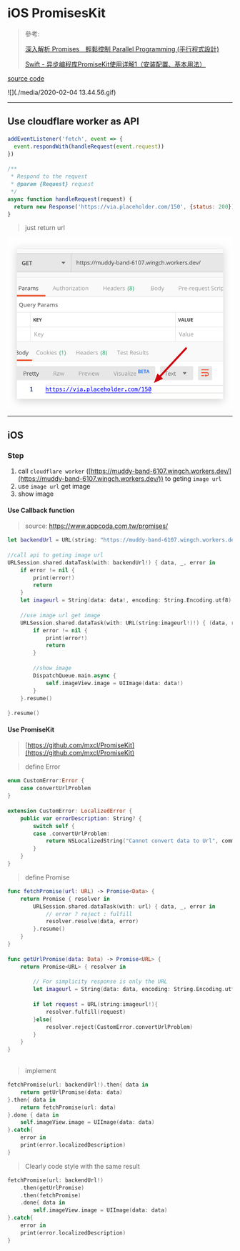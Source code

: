 # iOS PromisesKit

> 參考:
> 
> [深入解析 Promises　輕鬆控制 Parallel Programming (平行程式設計)]([https://www.appcoda.com.tw/promises/])
>
>[Swift - 异步编程库PromiseKit使用详解1（安装配置、基本用法）](https://www.hangge.com/blog/cache/detail_2231.html)

[source code](https://github.com/WingCH/try-promises-kit)

![](./media/2020-02-04 13.44.56.gif)


---

## Use cloudflare worker as API

```js
addEventListener('fetch', event => {
  event.respondWith(handleRequest(event.request))
})

/**
 * Respond to the request
 * @param {Request} request
 */
async function handleRequest(request) {
  return new Response('https://via.placeholder.com/150', {status: 200})
}
```

> just return url 

![](./media/Xnip2020-02-04_14-03-00.png)

---
## iOS

### Step
1. 	call `cloudflare worker` ([https://muddy-band-6107.wingch.workers.dev/](https://muddy-band-6107.wingch.workers.dev/)) to geting `image url`
2. use `image url` get image
3. show image

#### Use Callback function

> source: https://www.appcoda.com.tw/promises/

```swift
let backendUrl = URL(string: "https://muddy-band-6107.wingch.workers.dev/")

//call api to geting image url
URLSession.shared.dataTask(with: backendUrl!) { data, _, error in
    if error != nil {
        print(error!)
        return
    }
    let imageurl = String(data: data!, encoding: String.Encoding.utf8) as String? // For simplicity response is only the URL
    
    //use image url get image 
    URLSession.shared.dataTask(with: URL(string:imageurl!)!) { (data, response, error) in
        if error != nil {
            print(error!)
            return
        }
        
        //show image
        DispatchQueue.main.async {
            self.imageView.image = UIImage(data: data!)
        }
    }.resume()
    
}.resume()
```

#### Use PromiseKit

> [https://github.com/mxcl/PromiseKit](https://github.com/mxcl/PromiseKit)

> define Error

```swift
enum CustomError:Error {
    case convertUrlProblem
}

extension CustomError: LocalizedError {
    public var errorDescription: String? {
        switch self {
        case .convertUrlProblem:
            return NSLocalizedString("Cannot convert data to Url", comment: "")
        }
    }
}
```

> define Promise

```swift
func fetchPromise(url: URL) -> Promise<Data> {
    return Promise { resolver in
        URLSession.shared.dataTask(with: url) { data, _, error in
            // error ? reject : fulfill
            resolver.resolve(data, error)
        }.resume()
    }
}
    
func getUrlPromise(data: Data) -> Promise<URL> {
    return Promise<URL> { resolver in
        
        // For simplicity response is only the URL
        let imageurl = String(data: data, encoding: String.Encoding.utf8) as String?
        
        if let request = URL(string:imageurl!){
            resolver.fulfill(request)
        }else{
            resolver.reject(CustomError.convertUrlProblem)
        }
    }
}
    

```

> implement


```swift
fetchPromise(url: backendUrl!).then{ data in
    return getUrlPromise(data: data)
}.then{ data in
    return fetchPromise(url: data)
}.done { data in
    self.imageView.image = UIImage(data: data)
}.catch{
    error in
    print(error.localizedDescription)
}
```

> Clearly code style with the same result

```swift
fetchPromise(url: backendUrl!)
    .then(getUrlPromise)
    .then(fetchPromise)
    .done{ data in
        self.imageView.image = UIImage(data: data)
}.catch{
    error in
    print(error.localizedDescription)
}
```